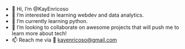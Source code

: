 - 👋 Hi, I’m @KayEnricoso
- 👀 I’m interested in learning webdev and data analytics.
- 🌱 I’m currently learning python.
- 💞️ I’m looking to collaborate on awesome projects that will push me to learn more about tech!
- 📫 Reach me via 📧 kayenricoso@gmail.com

<!---
KayEnricoso/KayEnricoso is a ✨ special ✨ repository because its `README.md` (this file) appears on your GitHub profile.
You can click the Preview link to take a look at your changes.
--->

